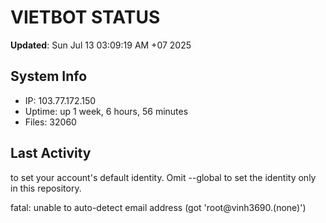 # VIETBOT STATUS
**Updated**: Sun Jul 13 03:09:19 AM +07 2025

## System Info
- IP: 103.77.172.150
- Uptime: up 1 week, 6 hours, 56 minutes
- Files: 32060

## Last Activity

to set your account's default identity.
Omit --global to set the identity only in this repository.

fatal: unable to auto-detect email address (got 'root@vinh3690.(none)')
